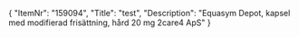 {
  "ItemNr": "159094",
  "Title": "test",
  "Description": "Equasym Depot, kapsel med modifierad frisättning, hård 20 mg 2care4 ApS"
}